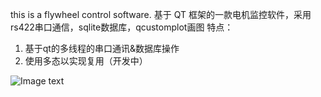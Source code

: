 this is a flywheel control software.
基于 QT 框架的一款电机监控软件，采用rs422串口通信，sqlite数据库，qcustomplot画图
特点：
1. 基于qt的多线程的串口通讯&数据库操作
2. 使用多态以实现复用（开发中）

![Image text](https://github.com/softrobotYCLi/4nmflywheel/raw/20190725230700.jpg)
